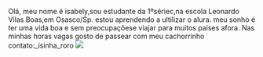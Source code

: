 Olá, meu nome é isabely,sou estudante da 1ºsériec,na escola Leonardo Vilas Boas,em Osasco/Sp.
estou aprendendo a ultilizar o alura.
meu sonho é ter uma vida boa e sem preocupaçõese viajar para muitos países afora.
Nas minhas horas vagas gosto de passear com meu cachorrinho
contato:_isinha_roro
![](https://media1.tenor.com/m/8s-8TBPVZrUAAAAd/alanzoka1.gif)
